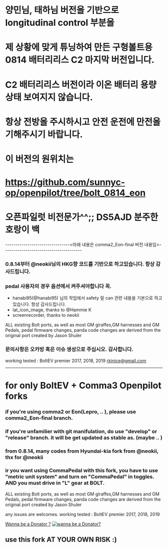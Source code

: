 # 양민님, 태하님 버전을 기반으로 longitudinal control 부분을 
# 제 상황에 맞게 튜닝하여 만든 구형볼트용 0814 배터리리스 C2 마지막 버전입니다.
# C2 배터리리스 버전이라 이온 배터리 용량 상태 보여지지 않습니다.
# 항상 전방을 주시하시고 안전 운전에 만전을 기해주시기 바랍니다.
# 이 버전의 원위치는 
# https://github.com/sunnyc-op/openpilot/tree/bolt_0814_eon

# 오픈파일럿 비전문가^^;;  DS5AJD 분주한호랑이 백




--------------------------------<아래 내용은 comma2_Eon-final 버전 내용임>---------------------------------------

### 0.8.14부터 @neokii님의 HKG향 코드를 기반으로 하고있습니다. 항상 감사드립니다.
### pedal 사용자의 경우 옵션에서 켜주셔야합니다 꼭.



- hanabi95(@hanabi95) 님의 작업에서 safety 밑 can 관련 내용을 기본으로 하고 있습니다. 항상 감사드립니다.
- lat_icon_image, thanks to @Hammie K 
- screenrecorder, thanks to neokii

ALL existing Bolt ports, as well as most GM giraffes,GM harnesses and GM Pedals, pedal firmware changes, panda code changes are derived from the original port created by Jason Shuler

### 문의사항은 오카방 혹은 이슈 생성으로 주십시오. 감사합니다.
working tested : BoltEV premier 2017, 2018, 2019
rkjnice@gmail.com

---
# for only  BoltEV + Comma3 Openpilot forks
### if you're using comma2 or Eon(Lepro, .. ), please use  comma2_Eon-final branch.
### if you're unfamilier with git manifulation, do use "develop" or "release" branch. it will be get updated as stable as. (maybe .. )
### from 0.8.14, many codes from Hyundai-kia fork from @neokii, thx for @neokii
### ir you want using CommaPedal with this fork, you have to use "metric unit system" and turn on "CommaPedal" in toggles. AND  you must drive in "L" gear at BOLT.

ALL existing Bolt ports, as well as most GM giraffes,GM harnesses and GM Pedals, pedal firmware changes, panda code changes are derived from the original port created by Jason Shuler

any issues are welcomes.
working tested : BoltEV premier 2017, 2018, 2019

[Wanna be a Donator ?](https://jc01rho.com/donation/) [![wanna be a Donator?](https://www.paypalobjects.com/en_US/i/btn/btn_donateCC_LG.gif)](https://jc01rho.com/donation/)

## use this fork AT YOUR OWN RISK :)
